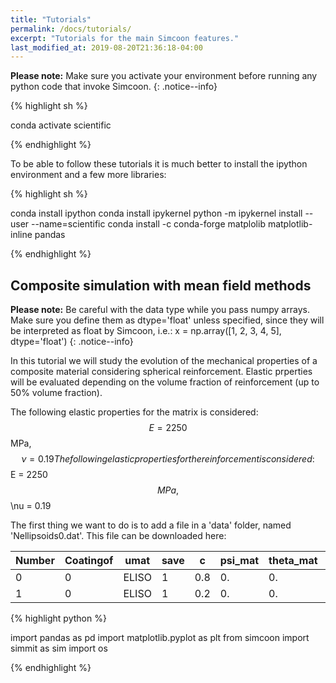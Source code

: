 ```yaml
---
title: "Tutorials"
permalink: /docs/tutorials/
excerpt: "Tutorials for the main Simcoon features."
last_modified_at: 2019-08-20T21:36:18-04:00
---
```


**Please note:** Make sure you activate your environment before running any python code that invoke Simcoon.
{: .notice--info}

{% highlight sh %}

conda activate scientific

{% endhighlight %}

To be able to follow these tutorials it is much better to install the ipython environment and a few more libraries:


{% highlight sh %}

conda install ipython
conda install ipykernel
python -m ipykernel install --user --name=scientific
conda install -c conda-forge matplolib matplotlib-inline pandas

{% endhighlight %}

## Composite simulation with mean field methods

**Please note:** Be careful with the data type while you pass numpy arrays. Make sure you define them as dtype='float' unless specified, since they will be interpreted as float by Simcoon, i.e.:
x = np.array([1, 2, 3, 4, 5],  dtype='float')
{: .notice--info}

In this tutorial we will study the evolution of the mechanical properties of a composite material considering spherical reinforcement. 
Elastic prperties will be evaluated depending on the volume fraction of reinforcement (up to 50% volume fraction).

The following elastic properties for the matrix is considered: $$E = 2250$$ MPa, $$\nu = 0.19
The following elastic properties for the reinforcement is considered: $$E = 2250$$ MPa, $$\nu = 0.19

The first thing we want to do is to add a file in a 'data' folder, named 'Nellipsoids0.dat'. This file can be downloaded here:

| Number | Coatingof | umat | save | c | psi_mat | theta_mat | phi_mat | a1 | a2 | a3 | psi_geom | theta_geom | phi_geom | nprops | nstatev | props
|-------|--------|---------|-------|--------|---------|-------|--------|---------|-------|--------|---------|-------|--------|---------|-------|--------|
| 0 | 0  | ELISO | 1 | 0.8 | 0. | 0. | 0. | 1 | 1 | 1 | 0. | 0. | 0. | 3 | 1 | 2250 | 0.19 | 0. |
| 1 | 0  | ELISO | 1 | 0.2 | 0. | 0. | 0. | 1 | 1 | 1 | 0. | 0. | 0. | 3 | 1 | 73000 | 0.19 | 0. |

{% highlight python %}

import pandas as pd
import matplotlib.pyplot as plt
from simcoon import simmit as sim
import os

{% endhighlight %}
